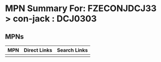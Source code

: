 



# MPN Summary For: FZECONJDCJ33 > con-jack : DCJ0303

## MPNs
  

|MPN|Direct Links|Search Links|
| :--- | :--- | :--- |
||||
